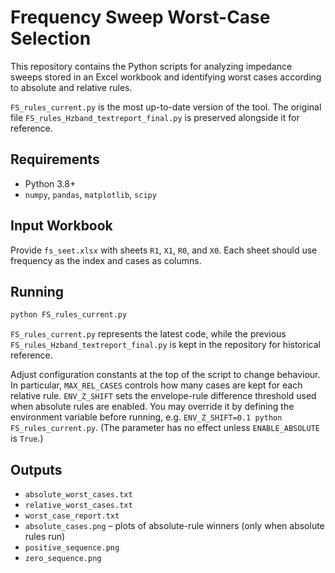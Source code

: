 # Frequency Sweep Worst-Case Selection

This repository contains the Python scripts for analyzing impedance sweeps stored in an Excel workbook and identifying worst cases according to absolute and relative rules.

`FS_rules_current.py` is the most up-to-date version of the tool. The original file `FS_rules_Hzband_textreport_final.py` is preserved alongside it for reference.

## Requirements

- Python 3.8+
- `numpy`, `pandas`, `matplotlib`, `scipy`

## Input Workbook

Provide `fs_seet.xlsx` with sheets `R1`, `X1`, `R0`, and `X0`. Each sheet should use frequency as the index and cases as columns.

## Running

```bash
python FS_rules_current.py
```

`FS_rules_current.py` represents the latest code, while the previous `FS_rules_Hzband_textreport_final.py` is kept in the repository for historical reference.

Adjust configuration constants at the top of the script to change behaviour. In particular, `MAX_REL_CASES` controls how many cases are kept for each relative rule. `ENV_Z_SHIFT` sets the envelope-rule difference threshold used when absolute rules are enabled. You may override it by defining the environment variable before running, e.g. `ENV_Z_SHIFT=0.1 python FS_rules_current.py`. (The parameter has no effect unless `ENABLE_ABSOLUTE` is `True`.)

## Outputs

- `absolute_worst_cases.txt`
- `relative_worst_cases.txt`
- `worst_case_report.txt`
- `absolute_cases.png` – plots of absolute-rule winners (only when absolute rules run)
- `positive_sequence.png`
- `zero_sequence.png`
